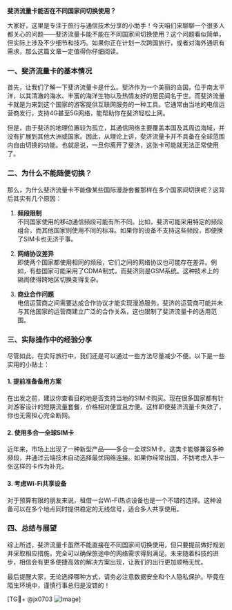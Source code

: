 **斐济流量卡能否在不同国家间切换使用？**

大家好，这里是专注于旅行与通信技术分享的小助手！今天咱们来聊聊一个很多人都关心的问题——斐济流量卡能不能在不同国家间切换使用？这个问题看似简单，但实际上涉及不少细节和技巧。如果你正在计划一次跨国旅行，或者对海外通讯有需求，那么这篇文章一定值得你仔细阅读。

### 一、斐济流量卡的基本情况

首先，让我们了解一下斐济流量卡是什么。斐济作为一个美丽的岛国，位于南太平洋，以其清澈的海水、丰富的海洋生物以及热情友好的居民闻名于世。而斐济流量卡就是为来到这个国家的游客提供互联网服务的一种工具。它通常由当地的电信运营商发行，支持4G甚至5G网络，能帮助你在斐济轻松上网。

但是，由于斐济的地理位置较为孤立，其通信网络主要覆盖本国及其周边海域，并没有扩展到其他大洲或国家。因此，从理论上讲，斐济流量卡并不具备在全球范围内自由切换的功能。也就是说，一旦你离开了斐济，这张卡可能就无法正常使用了。

### 二、为什么不能随便切换？

那么，为什么斐济流量卡不能像某些国际漫游套餐那样在多个国家间切换呢？这背后其实有几个原因：

1. **频段限制**  
   不同国家使用的移动通信频段可能有所不同。比如，斐济可能采用特定的频段组合，而其他国家则使用不同的标准。如果你的设备不支持这些频段，即便换了SIM卡也无济于事。

2. **网络协议差异**  
 即使两个国家都使用相同的频段，它们之间的网络协议也可能存在差异。例如，有些国家可能采用了CDMA制式，而斐济则是GSM系统。这种技术上的隔阂使得跨地区切换变得复杂。

3. **商业合作问题**  
 电信运营商之间需要达成合作协议才能实现漫游服务。斐济的运营商可能并未与其他国家的运营商建立广泛的合作关系，这也限制了斐济流量卡的适用范围。

### 三、实际操作中的经验分享

尽管如此，在实际旅行中，我们还是可以通过一些方法尽量减少不便。以下是一些实用的小贴士：

#### 1. 提前准备备用方案  
在出发之前，建议你查看目的地是否支持当地的SIM卡购买。现在很多国家都有针对游客设计的短期流量套餐，价格相对便宜且方便。这样即使斐济流量卡失效了，你也无需担心完全断网。

#### 2. 使用多合一全球SIM卡  
近年来，市场上出现了一种新型产品——多合一全球SIM卡。这类卡能够兼容多种频段，并通过云端技术自动选择最优网络连接。如果你经常出国，不妨考虑入手一张这样的卡作为补充。

#### 3. 考虑Wi-Fi共享设备  
对于预算有限的朋友来说，租借一台Wi-Fi热点设备也是一个不错的选择。这种设备可以在多个地点同时提供稳定的无线信号，适合多人共享使用。

### 四、总结与展望

综上所述，斐济流量卡虽然不能直接在不同国家间切换使用，但只要提前做好规划并采取相应措施，完全可以确保旅途中的网络需求得到满足。未来随着科技的进步，相信会有更多便捷高效的解决方案出现，让我们的出行更加顺畅无忧。

最后提醒大家，无论选择哪种方式，请务必注意数据安全和个人隐私保护。毕竟在陌生环境中，谨慎行事总归是没错的！

[TG💪+ @jx0703 ![Image](https://github.com/user-attachments/assets/dbca1d08-cadb-493c-b0ec-ad6f7a83f270)]